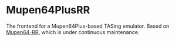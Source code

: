 # Mupen64PlusRR
The frontend for a Mupen64Plus-based TASing emulator. Based on [Mupen64-RR](https://github.com/mkdasher/mupen64-rr-lua-), which is under
continuous maintenance.